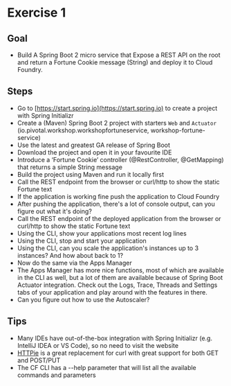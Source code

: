 # Exercise 1

## Goal

* Build A Spring Boot 2 micro service that Expose a REST API on the root and return a 
Fortune Cookie message (String) and deploy it to Cloud Foundry.

## Steps 

* Go to [https://start.spring.io](https://start.spring.io) to create a project with Spring Initializr
* Create a (Maven) Spring Boot 2 project with starters `Web` and `Actuator` (io.pivotal.workshop.workshopfortuneservice, workshop-fortune-service)
* Use the latest and greatest GA release of Spring Boot
* Download the project and open it in your favourite IDE
* Introduce a ‘Fortune Cookie’ controller (@RestController, @GetMapping) that returns a simple String message
* Build the project using Maven and run it locally first
* Call the REST endpoint from the browser or curl/http to show the static Fortune text
* If the application is working fine push the application to Cloud Foundry
* After pushing the application, there's a lot of console output, can you figure out what it's doing?
* Call the REST endpoint of the deployed application from the browser or curl/http to show the static Fortune text
* Using the CLI, show your applications most recent log lines
* Using the CLI, stop and start your application
* Using the CLI, can you scale the application's instances up to 3 instances? And how about back to 1?
* Now do the same via the Apps Manager
* The Apps Manager has more nice functions, most of which are available in the CLI as well, but a lot of them are available because of Spring Boot Actuator integration. Check out the Logs, Trace, Threads and Settings tabs of your application and play around with the features in there.
* Can you figure out how to use the Autoscaler?

## Tips

* Many IDEs have out-of-the-box integration with Spring Initializr (e.g. IntelliJ IDEA or VS Code), so no need to visit the website
* [HTTPie](https://httpie.org/) is a great replacement for curl with great support for both GET and POST/PUT
* The CF CLI has a --help parameter that will list all the available commands and parameters
